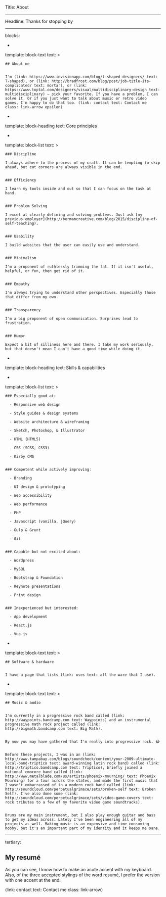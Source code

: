 Title: About

----

Headline: Thanks for stopping by

----

blocks:

-

  template: block-text
  text: >

    ## About me


    I'm (link: https://www.invisionapp.com/blog/t-shaped-designers/ text: T-shaped), or (link: http://bradfrost.com/blog/post/job-title-its-complicated/ text: mortar), or (link: https://www.toptal.com/designers/visual/multidisciplinary-design text: multidisciplinary) — pick your favorite. If you have a problem, I can solve it. Or if you just want to talk about music or retro video games, I'm happy to do that too. (link: contact text: Contact me class: link-arrow epsilon)

-

  template: block-heading
  text: Core principles

-

  template: block-list
  text: >

    ### Discipline

    I always adhere to the process of my craft. It can be tempting to skip ahead, but cut corners are always visible in the end.


    ### Efficiency

    I learn my tools inside and out so that I can focus on the task at hand.


    ### Problem Solving

    I excel at clearly defining and solving problems. Just ask [my previous employer](http://bermancreative.com/blog/2015/discipline-of-self-teaching).


    ### Usability

    I build websites that the user can easily use and understand.


    ### Minimalism

    I'm a proponent of ruthlessly trimming the fat. If it isn't useful, helpful, or fun, then get rid of it.


    ### Empathy

    I'm always trying to understand other perspectives. Especially those that differ from my own.


    ### Transparency

    I'm a big proponent of open communication. Surprises lead to frustration.


    ### Humor

    Expect a bit of silliness here and there. I take my work seriously, but that doesn't mean I can't have a good time while doing it.

-

  template: block-heading
  text: Skills & capabilities

-

  template: block-list
  text: >

    ### Especially good at:

      - Responsive web design

      - Style guides & design systems

      - Website architecture & wireframing

      - Sketch, Photoshop, & Illustrator

      - HTML (HTML5)

      - CSS (SCSS, CSS3)

      - Kirby CMS


    ### Competent while actively improving:

      - Branding

      - UI design & prototyping

      - Web accessibility

      - Web performance

      - PHP

      - Javascript (vanilla, jQuery)

      - Gulp & Grunt

      - Git


    ### Capable but not excited about:

      - Wordpress

      - MySQL

      - Bootstrap & Foundation

      - Keynote presentations

      - Print design


    ### Inexperienced but interested:

      - App development

      - React.js

      - Vue.js

-

  template: block-text
  text: >

    ## Software & hardware


    I have a page that lists (link: uses text: all the ware that I use).

-

  template: block-text
  text: >

    ## Music & audio


    I'm currently in a progressive rock band called (link: http://waypoints.bandcamp.com text: Waypoints) and an instrumental progressive math rock project called (link: http://bigmath.bandcamp.com text: Big Math).


    By now you may have gathered that I'm really into progressive rock. 😂


    Before these projects, I was in an (link: http://www.tampabay.com/blogs/soundcheck/content/your-2009-ultimate-local-band-triptico text: award-winning latin rock band) called (link: http://triptico.bandcamp.com text: Triptico), briefly joined a national emocore band called (link: http://www.metalblade.com/us/artists/phoenix-mourning/ text: Phoenix Mourning) for a tour across the states, and made the first music that I wasn't embarrassed of in a modern rock band called (link: http://soundcloud.com/perpetualgrimace/sets/broken-self text: Broken Self). I've also done some (link: http://soundcloud.com/perpetualgrimace/sets/video-game-covers text: rock tributes to a few of my favorite video game soundtracks).


    Drums are my main instrument, but I also play enough guitar and bass to get my ideas across. Lately I've been engineering all of my projects as well. Making music is an expensive and time consuming hobby, but it's an important part of my identity and it keeps me sane.

----

tertiary:

## My resumé

As you can see, I know how to make an acute accent with my keyboard. Also, of the three accepted stylings of the word resumé, I prefer the version with one accent at the end.

(link: contact text: Contact me class: link-arrow)
